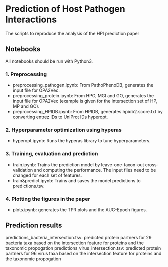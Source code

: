 # Prediction of Host Pathogen Interactions
The scripts to reproduce the analysis of the HPI prediction paper

## Notebooks
All notebooks should be run with Python3. 

### 1. Preprocessing
* preprocessing_pathogen.ipynb: From PathoPhenoDB, generates the input file for OPA2Vec.
* preprocessing_protein.ipynb: From HPO, MGI and GO, generates the input file for OPA2Vec (example is given for the intersection set of HP, MP and GO).
* preprocessing_HPIDB.ipynb: From HPIDB, generates hpidb2.score.txt by converting entrez IDs to UniProt IDs
hyperopt.

### 2. Hyperparameter optimization using hyperas 
* hyperopt.ipynb: Runs the hyperas library to tune hyperparameters.

### 3. Training, evaluation and prediction
* train.ipynb: Trains the prediction model by leave-one-taxon-out cross-validation and computing the performance. The input files need to be changed for each set of features.
* train&predict.ipynb: Trains and saves the model predictions to predictions.tsv.

### 4. Plotting the figures in the paper
* plots.ipynb: generates the TPR plots and the AUC-Epoch figures.

## Prediction results
predictions_bacteria_intersection.tsv: predicted protein partners for 29 bacteria taxa based on the intersection feature for proteins and the taxonomic propogation
predictions_virus_intersection.tsv: predicted protein partners for 96 virus taxa based on the intersection feature for proteins and the taxonomic propogation

